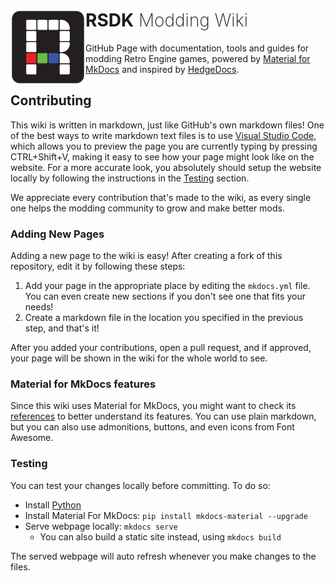<h1>
    <a href="#rsdk">
        <img width="120" align="left" src="docs/assets/RSDK_Icon_Color.svg">
    </a>
    RSDK<span style="font-weight: 200;"> Modding Wiki</span>
</h1>

GitHub Page with documentation, tools and guides for modding Retro Engine games, powered by [Material for MkDocs](https://squidfunk.github.io/mkdocs-material/) and inspired by [HedgeDocs](https://github.com/HedgeDocs/HedgeDocs.github.io).

## Contributing

This wiki is written in markdown, just like GitHub's own markdown files! One of the best ways to write markdown text files is to use [Visual Studio Code](https://code.visualstudio.com/), which allows you to preview the page you are currently typing by pressing CTRL+Shift+V, making it easy to see how your page might look like on the website. For a more accurate look, you absolutely should setup the website locally by following the instructions in the [Testing](#testing) section.

We appreciate every contribution that's made to the wiki, as every single one helps the modding community to grow and make better mods.

### Adding New Pages

Adding a new page to the wiki is easy! After creating a fork of this repository, edit it by following these steps:
1. Add your page in the appropriate place by editing the `mkdocs.yml` file. You can even create new sections if you don't see one that fits your needs!
2. Create a markdown file in the location you specified in the previous step, and that's it!

After you added your contributions, open a pull request, and if approved, your page will be shown in the wiki for the whole world to see.

### Material for MkDocs features

Since this wiki uses Material for MkDocs, you might want to check its [references](https://squidfunk.github.io/mkdocs-material/reference/) to better understand its features. You can use plain markdown, but you can also use admonitions, buttons, and even icons from Font Awesome.

### Testing

You can test your changes locally before committing. To do so:

- Install [Python](https://www.python.org/downloads/)
- Install Material For MkDocs: `pip install mkdocs-material --upgrade`
- Serve webpage locally: `mkdocs serve`
    - You can also build a static site instead, using `mkdocs build`

The served webpage will auto refresh whenever you make changes to the files.
